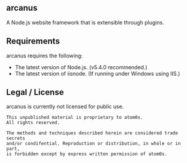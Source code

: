 ## arcanus

A Node.js website framework that is extensible through plugins.

## Requirements

arcanus requires the following:

 - The latest version of Node.js. (v5.4.0 recommended.)
 - The latest version of iisnode. (If running under Windows using IIS.)

## Legal / License

arcanus is currently not licensed for public use.

    This unpublished material is proprietary to atom0s.
    All rights reserved.

    The methods and techniques described herein are considered trade secrets
    and/or condifential. Reproduction or distribution, in whole or in part,
    is forbidden except by express written permission of atom0s.